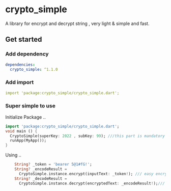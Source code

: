 # crypto_simple

A library for encrypt and decrypt string , very light & simple and fast.

## Get started


### Add dependency

```yaml
dependencies:
  crypto_simple: ^1.1.0
```

### Add import
```yaml
import 'package:crypto_simple/crypto_simple.dart';
```


### Super simple to use
Initialize Package  ..
```dart
import 'package:crypto_simple/crypto_simple.dart';
void main () {
  CryptoSimple(superKey: 2022 , subKey: 99); ///this part is mandatory
  runApp(MyApp());
}
```
Using  ..
```dart
    String? _token = 'bearer 5@1#fG!';
    String? _encodeResult =
      CryptoSimple.instance.encrypt(inputText: _token!); /// easy encrypt !
    String? _decodeResult =
      CryptoSimple.instance.decrypt(encryptedText: _encodeResult!);/// easy decrypt !
```


